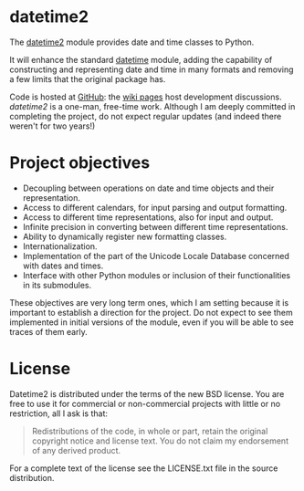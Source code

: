 datetime2
=========

The [datetime2](http://pypi.python.org/pypi/datetime2) module provides date
and time classes to Python.

It will enhance the standard [datetime](http://docs.python.org/py3k/library/datetime.html)
module, adding the capability of constructing and representing date and time in
many formats and removing a few limits that the original package has.

Code is hosted at [GitHub](http://github.com/fricciardi/datetime2): the
[wiki pages](https://github.com/fricciardi/datetime2/wiki) host development
discussions. *datetime2* is a one-man, free-time work. Although I am deeply
committed in completing the project, do not expect regular updates (and indeed
there weren't for two years!)

Project objectives
==================

* Decoupling between operations on date and time objects and their
  representation.
* Access to different calendars, for input parsing and output formatting.
* Access to different time representations, also for input and output.
* Infinite precision in converting between different time representations.
* Ability to dynamically register new formatting classes.
* Internationalization.
* Implementation of the part of the Unicode Locale Database concerned with
  dates and times.
* Interface with other Python modules or inclusion of their
  functionalities in its submodules.

These objectives are very long term ones, which I am setting because it is
important to establish a direction for the project. Do not expect to see them
implemented in initial versions of the module, even if you will be able to see
traces of them early.

License
=======

Datetime2 is distributed under the terms of the new BSD license. You are free
to use it for commercial or non-commercial projects with little or no
restriction, all I ask is that:

> Redistributions of the code, in whole or part, retain the original
> copyright notice and license text. You do not claim my endorsement
> of any derived product.

For a complete text of the license see the LICENSE.txt file in the source distribution.
